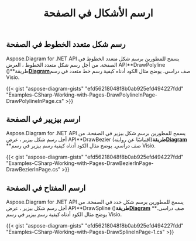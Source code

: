 ﻿---
title: ارسم الأشكال في الصفحة
type: docs
weight: 40
url: /ar/net/draw-shapes-in-page/
description: يشرح هذا القسم كيفية رسم الأشكال في صفحة visio باستخدام Aspose.Diagram.
---
## **رسم شكل متعدد الخطوط في الصفحة**
Aspose.Diagram for .NET API يسمح للمطورين برسم شكل متعدد الخطوط في الصفحة. من أجل رسم شكل متعدد الخطوط ، العرض API**DrawPolyline ()**طريقة[**Diagram**](https://reference.aspose.com/diagram/net/aspose.diagram/diagram)صف دراسي. يوضح مثال الكود أدناه كيفية رسم خط متعدد في رسم Visio.

{{< gist "aspose-diagram-gists" "efd56218048f8b0ab925efd494227fdd" "Examples-CSharp-Working-with-Pages-DrawPolylineInPage-DrawPolylineInPage.cs" >}}
## **ارسم بيزيير في الصفحة**
Aspose.Diagram for .NET API يسمح للمطورين برسم شكل بيزير في الصفحة. من أجل رسم شكل بيزير ، عرض API**DrawBezier (اقتباسًا عن روايته)**طريقة[**Diagram**](https://reference.aspose.com/diagram/net/aspose.diagram/diagram)** **صف دراسي. يوضح مثال الكود أدناه كيفية رسم بيزير في رسم Visio.

{{< gist "aspose-diagram-gists" "efd56218048f8b0ab925efd494227fdd" "Examples-CSharp-Working-with-Pages-DrawBezierInPage-DrawBezierInPage.cs" >}}
## **ارسم المفتاح في الصفحة**
Aspose.Diagram for .NET API يسمح للمطورين برسم شكل خدد في الصفحة. من أجل رسم شكل بيزير ، عرض API**DrawSpline ()**طريقة[**Diagram**](https://reference.aspose.com/diagram/net/aspose.diagram/diagram)** **صف دراسي. يوضح مثال الكود أدناه كيفية رسم بيزير في رسم Visio.

{{< gist "aspose-diagram-gists" "efd56218048f8b0ab925efd494227fdd" "Examples-CSharp-Working-with-Pages-DrawSplineInPage-1.cs" >}}
